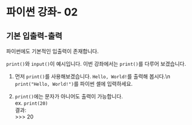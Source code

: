 # 파이썬 강좌- 02
## 기본 입출력-출력

파이썬에도 기본적인 입출력이 존재합니다.

`print()`와 `input()`이 예시입니다. 이번 강좌에서는 `print()`를 다루어 보겠습니다.

1. 먼저 `print()`를 사용해보겠습니다. `Hello, World!`를 출력해 봅시다.\n
`print("Hello, World!")`를 파이썬 셸에 입력하세요.

2. `print()`에는 문자가 아니어도 출력이 가능합니다.\
ex. `print(20)`\
결과:\
\>\>\> 20
